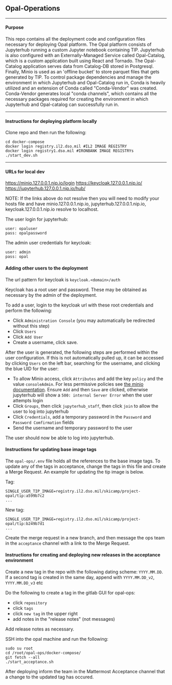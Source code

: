 ## Opal-Operations
---
#### Purpose

This repo contains all the deployment code and configuration files necessary for deploying Opal platform. The Opal platform consists of Jupyterhub running a custom Jupyter notebook containing TIP. Jupyterhub is also configured with an Externally-Managed Service called Opal-Catalog, which is a custom application built using React and Tornado. The Opal-Catalog application serves data from Catalog-DB stored in Postgresql. Finally, Minio is used as an 'offline bucket' to store parquet files that gets generated by TIP. To control package dependencies and manage the environment in which Jupyterhub and Opal-Catalog run in, Conda is heavily utilized and an extension of Conda called "Conda-Vendor" was created. Conda-Vendor generates local "conda channels", which contains all the necessary packages required for creating the environment in which Jupyterhub and Opal-catalog can successfully run in.

---

#### Instructions for deploying platform locally

Clone repo and then run the following:

```
cd docker-compose
docker login registry.il2.dso.mil #IL2 IMAGE REGISTRY
docker login registry1.dso.mil #IRONBANK IMAGE REGISTRYs
./start_dev.sh
```
---

#### URLs for local dev

https://minio.127.0.0.1.nip.io/login
https://keycloak.127.0.0.1.nip.io/
https://jupyterhub.127.0.0.1.nip.io/hub/

NOTE: If the links above do not resolve then you will need to modify your hosts file and have minio.127.0.0.1.nip.io, jupyterhub.127.0.0.1.nip.io, keycloak.127.0.0.1.nip.io resolve to localhost.

The user login for jupyterhub:

```
user: opaluser
pass: opalpassword
```

The admin user credentials for keycloak:

```
user: admin
pass: opal
```

#### Adding other users to the deployment

The url pattern for keycloak is `keycloak.<domain>/auth`

Keycloak has a root user and password. These may be obtained as necessary by the admin of the deployment.

To add a user, login to the keycloak url with these root credentials and perform the following:

- Click `Administration Console` (you may automatically be redirected without this step)
- Click `Users`
- Click `Add User`
- Create a username, click save.

After the user is generated, the following steps are performed within the user configuration. If this is not automatically pulled up, it can be accessed by clicking `Users` on the left bar, searching for the username, and clicking the blue UID for the user:

- To allow Minio access, click `Attributes` and add the key `policy` and the value `consoleAdmin`. For less permissive policies see [the minio documentation](https://docs.min.io/minio/baremetal/security/minio-identity-management/policy-based-access-control.html). Ensure `Add` and then `Save` are clicked, otherwise jupyterhub will show a `500: internal Server Error` when the user attempts login
- Click `Groups`, then click `jupyterhub_staff`, then click `join` to allow the user to log into jupyterhub
- Click `Credentials`, add a temporary password in the `Password` and `Password Comfirmation` fields
- Send the username and temporary password to the user

The user should now be able to log into jupyterhub.


#### Instructions for updating base image tags

The `opal-ops/.env` file holds all the references to the base image
tags. To update any of the tags in acceptance, change the tags in this
file and create a Merge Request. An example for updating the tip image is below.

Tag:
```
SINGLE_USER_TIP_IMAGE=registry.il2.dso.mil/skicamp/project-opal/tip:a599b7c2
...
```

New tag:
```
SINGLE_USER_TIP_IMAGE=registry.il2.dso.mil/skicamp/project-opal/tip:b249b7d1
...
```

Create the merge request in a new branch, and then message the ops
team in the `acceptance` channel with a link to the Merge Request.


#### Instructions for creating and deploying new releases in the acceptance environment

Create a new tag in the repo with the following dating scheme: `YYYY.MM.DD`.
If a second tag is created in the same day, append with `YYYY.MM.DD_v2`, `YYYY.MM.DD_v3` etc

Do the following to create a tag in the gitlab GUI for opal-ops:

- click `repository` 
- click `tags`
- click `new tag` in the upper right
- add notes in the "release notes" (not messages)

Add release notes as necessary.

SSH into the opal machine and run the following:

```
sudo su root
cd /root/opal-ops/docker-compose/
git fetch --all
./start_acceptance.sh
```

After deploying inform the team in the Mattermost Acceptance channel that a change to the updated tag has occured. 